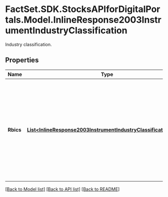 # FactSet.SDK.StocksAPIforDigitalPortals.Model.InlineResponse2003InstrumentIndustryClassification
Industry classification.

## Properties

Name | Type | Description | Notes
------------ | ------------- | ------------- | -------------
**Rbics** | [**List&lt;InlineResponse2003InstrumentIndustryClassificationRbics&gt;**](InlineResponse2003InstrumentIndustryClassificationRbics.md) | Classification based on FactSet Revere Business Industry Classification System (RBICS). The categories are arranged in a hierarchy, with level 1 representing the most coarse granularity and further levels successively refining the granularity. See endpoint &#x60;/category/listBySystem&#x60; for category system 48 for possible values. | [optional] 

[[Back to Model list]](../README.md#documentation-for-models) [[Back to API list]](../README.md#documentation-for-api-endpoints) [[Back to README]](../README.md)

